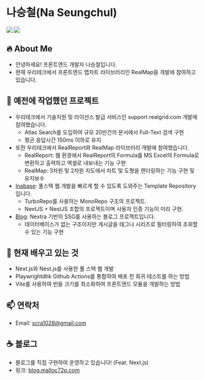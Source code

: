 # 나승철(Na Seungchul)

<img align="left" src="https://github-readme-stats.vercel.app/api?username=Malloc72P&show_icons=true&theme=radical" />
<img src="https://github-readme-stats.vercel.app/api/top-langs/?username=Malloc72P&layout=compact&theme=radical" />

<br />

## 🔥 About Me

- 안녕하세요! 프론트엔드 개발자 나승철입니다.
- 현재 우리테크에서 프론트엔드 맵차트 라이브러리인 RealMap을 개발에 참여하고 있습니다.

## 🔭 예전에 작업했던 프로젝트

- 우리테크에서 기술지원 및 라이선스 발급 서비스인 support.realgrid.com 개발에 참여했습니다.
  - Atlas Search를 도입하여 규모 20만건의 문서에서 Full-Text 검색 구현
  - 평균 응답시간 150ms 이하로 유지
- 또한 우리테크에서 RealReport와 RealMap 라이브러리 개발에 참여했습니다.
  - RealReport: 웹 환경에서 RealReport의 Formula를 MS Excel의 Formula로 변환하고 출력하고 엑셀로 내보내는 기능 구현
  - RealMap: 3차원 및 2차원 지도에서 차트 및 도형을 랜더링하는 기능 구현 및 유지보수
- [Inabase](https://github.com/Malloc72P/inabase): 풀스택 웹 개발을 빠르게 할 수 있도록 도와주는 Template Repository입니다.
  - TurboRepo를 사용하는 MonoRepo 구조의 프로젝트.
  - NextJS + NestJS 조합의 프로젝트이며 사용자 인증 기능이 미리 구현.
- [Blog](https://github.com/Malloc72P/Blog): Nextra 기반의 SSG를 사용하는 블로그 프로젝트입니다.
  - 데이터베이스가 없는 구조이지만 게시글을 태그나 시리즈로 필터링하여 조회할 수 있는 기능 구현

## 🌱 현재 배우고 있는 것

- Next.js와 Nest.js를 사용한 풀 스택 웹 개발
- Playwrightdhk Github Actions를 통합하여 배포 전 회귀 테스트를 하는 방법
- Vite를 사용하여 번들 크기를 최소화하여 프론트엔드 모듈을 개발하는 방법

## 📫 연락처

- Email: scra1028@gmail.com

## ☕️ 블로그

- 블로그를 직접 구현하여 운영하고 있습니다! (Feat. Next.js)
- 링크: [blog.malloc72p.com](https://blog.malloc72p.com)

<!--
**Malloc72P/Malloc72P** is a ✨ _special_ ✨ repository because its `README.md` (this file) appears on your GitHub profile.

Here are some ideas to get you started:

- 🔭 I’m currently working on ...
- 🌱 I’m currently learning ...
- 👯 I’m looking to collaborate on ...
- 🤔 I’m looking for help with ...
- 💬 Ask me about ...
- 📫 How to reach me: ...
- 😄 Pronouns: ...
- ⚡ Fun fact: ...
-->
